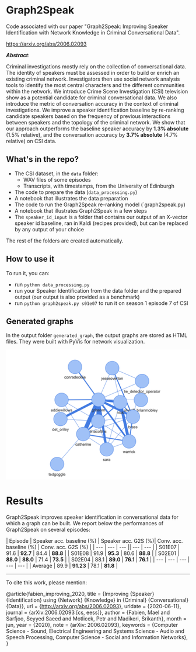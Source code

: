 # Graph2Speak

Code associated with our paper "Graph2Speak: Improving Speaker Identification with Network Knowledge in Criminal Conversational Data".

https://arxiv.org/abs/2006.02093

***Abstract***:

Criminal investigations mostly rely on the collection of conversational data. The identity of speakers must be assessed in order to build or enrich an existing criminal network. Investigators then use social network analysis tools to identify the most central characters and the different communities within the network. We introduce Crime Scene Investigation (CSI) television show as a potential candidate for criminal conversational data. We also introduce the metric of conversation accuracy in the context of criminal investigations. We improve a speaker identification baseline by re-ranking candidate speakers based on the frequency of previous interactions between speakers and the topology of the criminal network.  We show that our approach outperforms the baseline speaker accuracy by **1.3% absolute** (1.5% relative), and the conversation accuracy by **3.7% absolute** (4.7% relative) on CSI data.

## What's in the repo?

- The CSI dataset, in the `data` folder:
	- WAV files of some episodes
	- Transcripts, with timestamps, from the University of Edinburgh
- The code to prepare the data (`data_processing.py`)
- A notebook that illustrates the data preparation
- The code to run the Graph2Speak re-ranking model (`graph2speak.py)
- A notebook that illustrates Graph2Speak in a few steps
- The `speaker_id_input` is a folder that contains our output of an X-vector speaker id baseline, ran in Kaldi (recipes provided), but can be replaced by any output of your choice

The rest of the folders are created automatically. 

## How to use it

To run it, you can:
- run `python data_processing.py`
- run your Speaker Identification from the data folder and the prepared output (our output is also provided as a benchmark)
- run `python graph2speak.py s01e07` to run it on season 1 episode 7 of CSI

## Generated graphs

In the output folder `generated_graph`, the output graphs are stored as HTML files. They were built with PyVis for network visualization.

![](demo.png)

# Results

Graph2Speak improves speaker identification in conversational data for which a graph can be built. We report below the performances of Graph2Speak on several episodes:

| Episode | Speaker acc. baseline (%) | Speaker acc. G2S (%)| Conv. acc. baseline (%) | Conv. acc. G2S (%) |
| --- | --- | --- || --- | --- |
| S01E07 | 91.6 | **92.7** | 84.4 | **88.8** |
| S01E08 | 91.9 | **95.3** | 80.6 | **88.8** |
| S02E01 | **88.0** | **88.0** | 71.4 | **73.5** |
| S02E04 | 88.1 | **89.0** | **76.1** | **76.1** |
| --- | --- | --- | --- | --- |
| Average | 89.9 | **91.23** | 78.1 | **81.8** |

---

To cite this work, please mention:

@article{fabien_improving_2020,
	title = {Improving {Speaker} {Identification} using {Network} {Knowledge} in {Criminal} {Conversational} {Data}},
	url = {http://arxiv.org/abs/2006.02093},
	urldate = {2020-06-11},
	journal = {arXiv:2006.02093 [cs, eess]},
	author = {Fabien, Mael and Sarfjoo, Seyyed Saeed and Motlicek, Petr and Madikeri, Srikanth},
	month = jun,
	year = {2020},
	note = {arXiv: 2006.02093},
	keywords = {Computer Science - Sound, Electrical Engineering and Systems Science - Audio and Speech Processing, Computer Science - Social and Information Networks},
}


